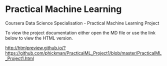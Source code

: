 # Practical Machine Learning
Coursera Data Science Specialisation - Practical Machine Learning Project

To view the project documentation either open the MD file or use the link below to view the HTML version.

http://htmlpreview.github.io/?https://github.com/phickman/PracticalML_Project1/blob/master/PracticalML_Project1.html
